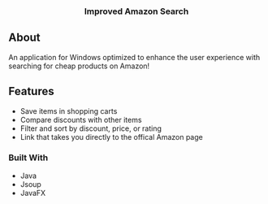 <h3 align="center">Improved Amazon Search</h3>
 
## About

An application for Windows optimized to enhance the user experience with searching for cheap products on Amazon!

## Features

- Save items in shopping carts
- Compare discounts with other items
- Filter and sort by discount, price, or rating
- Link that takes you directly to the offical Amazon page

### Built With

- Java
- Jsoup
- JavaFX
